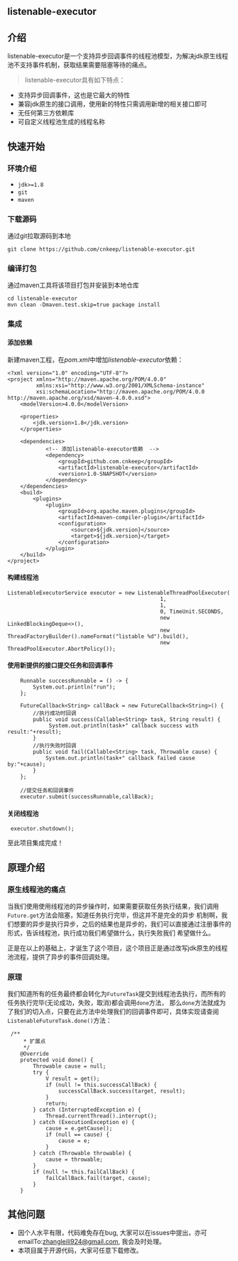 listenable-executor
---------------------------


## 介绍
listenable-executor是一个支持异步回调事件的线程池模型，为解决jdk原生线程池不支持事件机制，获取结果需要阻塞等待的痛点。

> listenable-executor具有如下特点：  

* 支持异步回调事件，这也是它最大的特性  
* 兼容jdk原生的接口调用，使用新的特性只需调用新增的相关接口即可  
* 无任何第三方依赖库  
* 可自定义线程池生成的线程名称

## 快速开始
### 环境介绍
* `jdk>=1.8` 
* `git`  
* `maven`
### 下载源码
通过git拉取源码到本地
```text
git clone https://github.com/cnkeep/listenable-executor.git
```
### 编译打包
通过maven工具将该项目打包并安装到本地仓库
```text
cd listenable-executor
mvn clean -Dmaven.test.skip=true package install
```

### 集成
#### 添加依赖
新建maven工程，在*pom.xml*中增加*listenable-executor*依赖：  
```text
<?xml version="1.0" encoding="UTF-8"?>
<project xmlns="http://maven.apache.org/POM/4.0.0"
         xmlns:xsi="http://www.w3.org/2001/XMLSchema-instance"
         xsi:schemaLocation="http://maven.apache.org/POM/4.0.0 http://maven.apache.org/xsd/maven-4.0.0.xsd">
    <modelVersion>4.0.0</modelVersion>

    <properties>
        <jdk.version>1.8</jdk.version>
    </properties>
    
    <dependencies>
            <!-- 添加listenable-executor依赖  -->
            <dependency>
                <groupId>github.com.cnkeep</groupId>
                <artifactId>listenable-executor</artifactId>
                <version>1.0-SNAPSHOT</version>
            </dependency>
    </dependencies>
    <build>
        <plugins>
            <plugin>
                <groupId>org.apache.maven.plugins</groupId>
                <artifactId>maven-compiler-plugin</artifactId>
                <configuration>
                    <source>${jdk.version}</source>
                    <target>${jdk.version}</target>
                </configuration>
            </plugin>
    </build>
</project>
```
#### 构建线程池
```text
ListenableExecutorService executor = new ListenableThreadPoolExecutor(
                                                1,
                                                1,
                                                0, TimeUnit.SECONDS,
                                                new LinkedBlockingDeque<>(),
                                                new ThreadFactoryBuilder().nameFormat("listable %d").build(),
                                                new ThreadPoolExecutor.AbortPolicy());
```
#### 使用新提供的接口提交任务和回调事件
```text
    Runnable successRunnable = () -> {
        System.out.println("run");
    };

    FutureCallback<String> callBack = new FutureCallback<String>() {
        //执行成功时回调
        public void success(Callable<String> task, String result) {
             System.out.println(task+" callback success with result:"+result);
        }
        //执行失败时回调
        public void fail(Callable<String> task, Throwable cause) {
            System.out.println(task+" callback failed cause by:"+cause);
        }
    };
    
    //提交任务和回调事件
    executor.submit(successRunnable,callBack);
```
#### 关闭线程池
```text
 executor.shutdown();
```
至此项目集成完成！

## 原理介绍
### 原生线程池的痛点
当我们使用使用线程池的异步操作时，如果需要获取任务执行结果，我们调用`Future.get`方法会阻塞，知道任务执行完毕，但这并不是完全的异步
机制啊，我们想要的异步是执行异步，之后的结果也是异步的，我们可以直接通过注册事件的形式，告诉线程池，执行成功我们希望做什么，执行失败我们
希望做什么。  

正是在以上的基础上，才诞生了这个项目，这个项目正是通过改写jdk原生的线程池流程，提供了异步的事件回调处理。   

### 原理
我们知道所有的任务最终都会转化为`FutureTask`提交到线程池去执行，而所有的任务执行完毕(无论成功，失败，取消)都会调用`done`方法，
那么`done`方法就成为了我们的切入点，只要在此方法中处理我们的回调事件即可，具体实现请查阅`ListenableFutureTask.done()`方法：  
```text
 /**
     * 扩展点
     */
    @Override
    protected void done() {
        Throwable cause = null;
        try {
            V result = get();
            if (null != this.successCallBack) {
                successCallBack.success(target, result);
            }
            return;
        } catch (InterruptedException e) {
            Thread.currentThread().interrupt();
        } catch (ExecutionException e) {
            cause = e.getCause();
            if (null == cause) {
                cause = e;
            }
        } catch (Throwable throwable) {
            cause = throwable;
        }
        if (null != this.failCallBack) {
            failCallBack.fail(target, cause);
        }
    }
```

## 其他问题

* 因个人水平有限，代码难免存在bug, 大家可以在issues中提出，亦可emailTo:zhangleili924@gmail.com, 我会及时处理。 
* 本项目属于开源代码，大家可任意下载修改。
